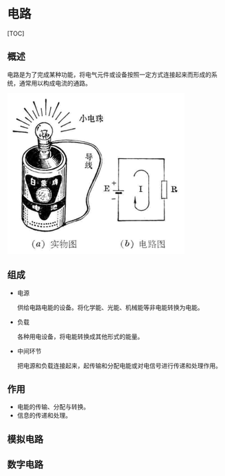 # 电路

[TOC]

## 概述

电路是为了完成某种功能，将电气元件或设备按照一定方式连接起来而形成的系统，通常用以构成电流的通路。

 ![](Images/电路图.png)

## 组成

* 电源

  供给电路电能的设备。将化学能、光能、机械能等非电能转换为电能。

* 负载

  各种用电设备，将电能转换成其他形式的能量。

* 中间环节

  把电源和负载连接起来，起传输和分配电能或对电信号进行传递和处理作用。

## 作用

* 电能的传输、分配与转换。
* 信息的传递和处理。

## 模拟电路

## 数字电路

